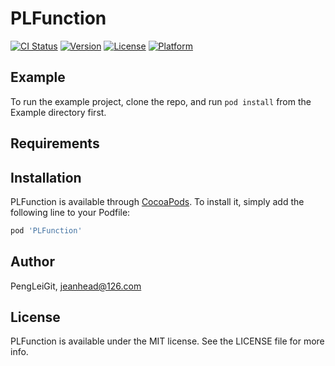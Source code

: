 # PLFunction

[![CI Status](https://img.shields.io/travis/PengLeiGit/PLFunction.svg?style=flat)](https://travis-ci.org/PengLeiGit/PLFunction)
[![Version](https://img.shields.io/cocoapods/v/PLFunction.svg?style=flat)](https://cocoapods.org/pods/PLFunction)
[![License](https://img.shields.io/cocoapods/l/PLFunction.svg?style=flat)](https://cocoapods.org/pods/PLFunction)
[![Platform](https://img.shields.io/cocoapods/p/PLFunction.svg?style=flat)](https://cocoapods.org/pods/PLFunction)

## Example

To run the example project, clone the repo, and run `pod install` from the Example directory first.

## Requirements

## Installation

PLFunction is available through [CocoaPods](https://cocoapods.org). To install
it, simply add the following line to your Podfile:

```ruby
pod 'PLFunction'
```

## Author

PengLeiGit, jeanhead@126.com

## License

PLFunction is available under the MIT license. See the LICENSE file for more info.
